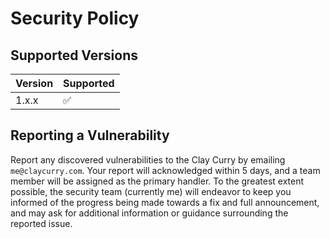 # Security Policy

## Supported Versions

| Version | Supported          |
| ------- | ------------------ |
| 1.x.x   | :white_check_mark: |

## Reporting a Vulnerability

Report any discovered vulnerabilities to the Clay Curry by emailing `me@claycurry.com`. Your report will acknowledged within 5 days, and a team member will be assigned as the primary handler. To the greatest extent possible, the security team (currently me) will endeavor to keep you informed of the progress being made towards a fix and full announcement, and may ask for additional information or guidance surrounding the reported issue.
